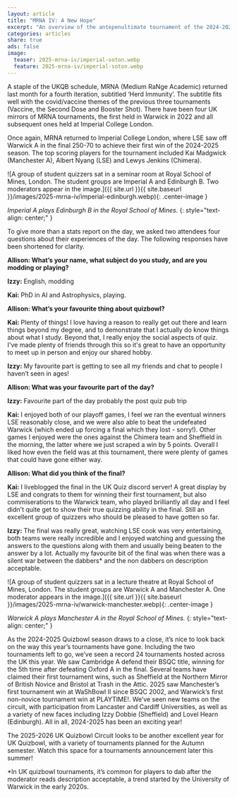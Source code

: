 ```yaml
---
layout: article
title: "MRNA IV: A New Hope"
excerpt: "An overview of the antepenultimate tournament of the 2024-2025 UK QuizBowl season from moderators and players."
categories: articles
share: true
ads: false
image:
  teaser: 2025-mrna-iv/imperial-soton.webp
  feature: 2025-mrna-iv/imperial-soton.webp
---
```


A staple of the UKQB schedule, MRNA (Medium RaNge Academic) returned last month for a fourth iteration, subtitled ‘Herd Immunity’. The subtitle fits well with the covid/vaccine themes of the previous three tournaments (Vaccine, the Second Dose and Booster Shot). There have been four UK mirrors of MRNA tournaments, the first held in Warwick in 2022 and all subsequent ones held at Imperial College London.

Once again, MRNA returned to Imperial College London, where LSE saw off Warwick A in the final 250-70 to achieve their first win of the 2024-2025 season. The top scoring players for the tournament included Kai Madgwick (Manchester A), Albert Nyang (LSE) and Lewys Jenkins (Chimera).

![A group of student quizzers sat in a seminar room at Royal School of Mines, London. The student groups are Imperial A and Edinburgh B. Two moderators appear in the image.]({{ site.url }}{{ site.baseurl }}/images/2025-mrna-iv/imperial-edinburgh.webp){: .center-image }

*Imperial A plays Edinburgh B in the Royal School of Mines.*
{: style="text-align: center;" }

To give more than a stats report on the day, we asked two attendees four questions about their experiences of the day. The following responses have been shortened for clarity.

**Allison: What’s your name, what subject do you study, and are you modding or playing?**

**Izzy:** English, modding

**Kai:** PhD in AI and Astrophysics, playing.

**Allison: What’s your favourite thing about quizbowl?**

**Kai:** Plenty of things! I love having a reason to really get out there and learn things beyond my degree, and to demonstrate that I actually do know things about what I study. Beyond that, I really enjoy the social aspects of quiz. I've made plenty of friends through this so it's great to have an opportunity to meet up in person and enjoy our shared hobby.

**Izzy:** My favourite part is getting to see all my friends and chat to people I haven’t seen in ages!

**Allison: What was your favourite part of the day?**

**Izzy:** Favourite part of the day probably the post quiz pub trip 

**Kai:** I enjoyed both of our playoff games, I feel we ran the eventual winners LSE reasonably close, and we were also able to beat the undefeated Warwick (which ended up forcing a final which they lost - sorry!). Other games I enjoyed were the ones against the Chimera team and Sheffield in the morning, the latter where we just scraped a win by 5 points. Overall I liked how even the field was at this tournament, there were plenty of games that could have gone either way.

**Allison: What did you think of the final?**

**Kai:** I liveblogged the final in the UK Quiz discord server! A great display by LSE and congrats to them for winning their first tournament, but also commiserations to the Warwick team, who played brilliantly all day and I feel didn't quite get to show their true quizzing ability in the final. Still an excellent group of quizzers who should be pleased to have gotten so far.

**Izzy:** The final was really great, watching LSE cook was very entertaining, both teams were really incredible and I enjoyed watching and guessing the answers to the questions along with them and usually being beaten to the answer by a lot. Actually my favourite bit of the final was when there was a silent war between the dabbers* and the non dabbers on description acceptable.

![A group of student quizzers sat in a lecture theatre at Royal School of Mines, London. The student groups are Warwick A and Manchester A. One moderator appears in the image.]({{ site.url }}{{ site.baseurl }}/images/2025-mrna-iv/warwick-manchester.webp){: .center-image }

*Warwick A plays Manchester A in the Royal School of Mines.*
{: style="text-align: center;" }

As the 2024-2025 Quizbowl season draws to a close, it’s nice to look back on the way this year’s tournaments have gone. Including the two tournaments left to go, we’ve seen a record 24 tournaments hosted across the UK this year. We saw Cambridge A defend their BSQC title, winning for the 5th time after defeating Oxford A in the final. Several teams have claimed their first tournament wins, such as Sheffield at the Northern Mirror of British Novice and Bristol at Trash in the Attic. 2025 saw Manchester’s first tournament win at WaShBowl II since BSQC 2002, and Warwick’s first non-novice tournament win at PLAYTIME!. We’ve seen new teams on the circuit, with participation from Lancaster and Cardiff Universities, as well as a variety of new faces including Izzy Dobbie (Sheffield) and Lovel Hearn (Edinburgh). All in all, 2024-2025 has been an exciting year!

The 2025-2026 UK Quizbowl Circuit looks to be another excellent year for UK Quizbowl, with a variety of tournaments planned for the Autumn semester. Watch this space for a tournaments announcement later this summer!

*In UK quizbowl tournaments, it’s common for players to dab after the moderator reads description acceptable, a trend started by the University of Warwick in the early 2020s.